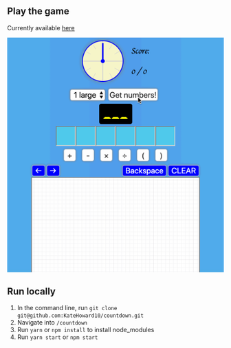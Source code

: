 ## Play the game

Currently available [here](https://katehoward10.github.io/countdown/)

![Countdown in action](Countdown.gif)

## Run locally

1. In the command line, run `git clone git@github.com:KateHoward10/countdown.git`
2. Navigate into `/countdown`
3. Run `yarn` or `npm install` to install node_modules
4. Run `yarn start` or `npm start`
